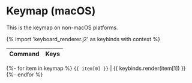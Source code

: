 # Keymap (macOS)

This is the keymap on non-macOS platforms.

{% import 'keyboard_renderer.j2' as keybinds with context %}

| Command | Keys
| ------- | ----
{%- for item in keymap %}
`{{ item[0] }}` | {{ keybinds.render(item[1]) }}
{%- endfor %}